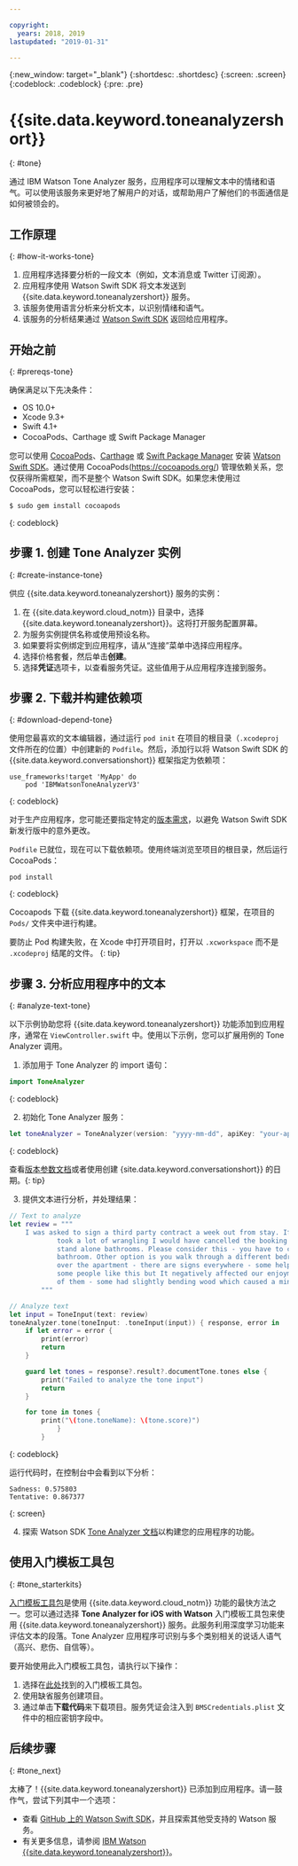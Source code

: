 ```yaml
---

copyright:
  years: 2018, 2019
lastupdated: "2019-01-31"

---
```


{:new_window: target="_blank"}
{:shortdesc: .shortdesc}
{:screen: .screen}
{:codeblock: .codeblock}
{:pre: .pre}

# {{site.data.keyword.toneanalyzershort}}
{: #tone}

通过 IBM Watson Tone Analyzer 服务，应用程序可以理解文本中的情绪和语气。可以使用该服务来更好地了解用户的对话，或帮助用户了解他们的书面通信是如何被领会的。

## 工作原理
{: #how-it-works-tone}

1. 应用程序选择要分析的一段文本（例如，文本消息或 Twitter 订阅源）。
2. 应用程序使用 Watson Swift SDK 将文本发送到 {{site.data.keyword.toneanalyzershort}} 服务。
3. 该服务使用语言分析来分析文本，以识别情绪和语气。
4. 该服务的分析结果通过 [Watson Swift SDK](https://github.com/watson-developer-cloud/swift-sdk) 返回给应用程序。

## 开始之前
{: #prereqs-tone}

确保满足以下先决条件：

* OS 10.0+
* Xcode 9.3+
* Swift 4.1+
* CocoaPods、Carthage 或 Swift Package Manager

您可以使用 [CocoaPods](https://github.com/watson-developer-cloud/swift-sdk#cocoapods)、[Carthage](https://github.com/watson-developer-cloud/swift-sdk#carthage) 或
[Swift Package Manager](https://github.com/watson-developer-cloud/swift-sdk#swift-package-manager) 安装 [Watson Swift SDK](https://github.com/watson-developer-cloud/swift-sdk)。通过使用 CocoaPods(https://cocoapods.org/) 管理依赖关系，您仅获得所需框架，而不是整个 Watson Swift SDK。如果您未使用过 CocoaPods，您可以轻松进行安装：

```bash
$ sudo gem install cocoapods
```
{: codeblock}

## 步骤 1. 创建 Tone Analyzer 实例
{: #create-instance-tone}

供应 {{site.data.keyword.toneanalyzershort}} 服务的实例：

1. 在 {{site.data.keyword.cloud_notm}} 目录中，选择 {{site.data.keyword.toneanalyzershort}}。这将打开服务配置屏幕。
2. 为服务实例提供名称或使用预设名称。
3. 如果要将实例绑定到应用程序，请从“连接”菜单中选择应用程序。
4. 选择价格套餐，然后单击**创建**。
5. 选择**凭证**选项卡，以查看服务凭证。这些值用于从应用程序连接到服务。

## 步骤 2. 下载并构建依赖项
{: #download-depend-tone}

使用您最喜欢的文本编辑器，通过运行 `pod init` 在项目的根目录（`.xcodeproj` 文件所在的位置）中创建新的 `Podfile`。然后，添加行以将 Watson Swift SDK 的
{{site.data.keyword.conversationshort}} 框架指定为依赖项：

```pod
use_frameworks!target 'MyApp' do
    pod 'IBMWatsonToneAnalyzerV3'
```
{: codeblock}

对于生产应用程序，您可能还要指定特定的[版本需求](https://guides.cocoapods.org/using/the-podfile.html#specifying-pod-versions)，以避免 Watson Swift SDK 新发行版中的意外更改。

`Podfile` 已就位，现在可以下载依赖项。使用终端浏览至项目的根目录，然后运行 CocoaPods：

```console
pod install
```
{: codeblock}

Cocoapods 下载 {{site.data.keyword.toneanalyzershort}} 框架，在项目的 `Pods/` 文件夹中进行构建。

要防止 Pod 构建失败，在 Xcode 中打开项目时，打开以 `.xcworkspace` 而不是 `.xcodeproj` 结尾的文件。
{: tip}

## 步骤 3. 分析应用程序中的文本
{: #analyze-text-tone}

以下示例协助您将 {{site.data.keyword.toneanalyzershort}} 功能添加到应用程序，通常在 `ViewController.swift` 中。使用以下示例，您可以扩展用例的 Tone Analyzer 调用。

1. 添加用于 Tone Analyzer 的 import 语句：
    
  ```swift
  import ToneAnalyzer
  ```
  {: codeblock}

2. 初始化 Tone Analyzer 服务：
  ```swift
  let toneAnalyzer = ToneAnalyzer(version: "yyyy-mm-dd", apiKey: "your-api-key-here")
  ```
  {: codeblock}

  查看[版本参数文档](https://cloud.ibm.com/apidocs/tone-analyzer#versioning)或者使用创建 {site.data.keyword.conversationshort}} 的日期。{: tip}

3. 提供文本进行分析，并处理结果：
  ```swift
  // Text to analyze
  let review = """
      I was asked to sign a third party contract a week out from stay. If it wasn't an 8 person group that
              took a lot of wrangling I would have cancelled the booking straight away. Bathrooms - there are no
              stand alone bathrooms. Please consider this - you have to clear out the main bedroom to use that
              bathroom. Other option is you walk through a different bedroom to get to its en-suite. Signs all
              over the apartment - there are signs everywhere - some helpful - some telling you rules. Perhaps
              some people like this but It negatively affected our enjoyment of the accommodation. Stairs - lots
              of them - some had slightly bending wood which caused a minor injury.
          """

  // Analyze text
  let input = ToneInput(text: review)
  toneAnalyzer.tone(toneInput: .toneInput(input)) { response, error in
      if let error = error {
          print(error)
          return
      }

      guard let tones = response?.result?.documentTone.tones else {
          print("Failed to analyze the tone input")
          return
      }

      for tone in tones {
          print("\(tone.toneName): \(tone.score)")
              }
          }
  ```
  {: codeblock}

  运行代码时，在控制台中会看到以下分析：
  ```
Sadness: 0.575803
Tentative: 0.867377
```
  {: screen}

4. 探索 Watson SDK [Tone Analyzer 文档](https://watson-developer-cloud.github.io/swift-sdk/services/ToneAnalyzerV3/index.html)以构建您的应用程序的功能。

## 使用入门模板工具包
{: #tone_starterkits}

[入门模板工具包](https://cloud.ibm.com/developer/appledevelopment/starter-kits)是使用 {{site.data.keyword.cloud_notm}} 功能的最快方法之一。您可以通过选择 **Tone Analyzer for iOS with Watson** 入门模板工具包来使用 {{site.data.keyword.toneanalyzershort}} 服务。此服务利用深度学习功能来评估文本的段落。Tone Analyzer 应用程序可识别与多个类别相关的说话人语气（高兴、悲伤、自信等）。

要开始使用此入门模板工具包，请执行以下操作：

1. 选择在[此处](https://cloud.ibm.com/developer/appledevelopment/starter-kits/tone-analyzer-for-ios-with-watson)找到的入门模板工具包。
2. 使用缺省服务创建项目。
3. 通过单击**下载代码**来下载项目。服务凭证会注入到 `BMSCredentials.plist` 文件中的相应密钥字段中。

## 后续步骤
{: #tone_next}

太棒了！{{site.data.keyword.toneanalyzershort}} 已添加到应用程序。请一鼓作气，尝试下列其中一个选项：

* 查看 [GitHub 上的 Watson Swift SDK](https://github.com/watson-developer-cloud/swift-sdk)，并且探索其他受支持的 Watson 服务。
* 有关更多信息，请参阅 [IBM Watson {{site.data.keyword.toneanalyzershort}}](https://www.ibm.com/watson/services/tone-analyzer/)。
